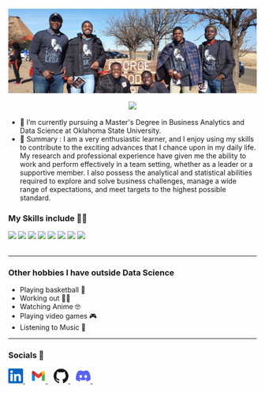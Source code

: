 <p align="center">
  <img src="./data/20200120_130104.jpg">
</p>

<p align="center">
  <img src="https://readme-typing-svg.herokuapp.com?color=0d8eceF&size=30&center=true&vCenter=true&width=550&height=70&duration=2500&lines=Hello+Everyone!👋;My+name+is+Kodjo+Botchway;It's+a+pleasure+to+meet+you">
</p>

<!--- 👀 I’m interested in --->
- 🌱 I’m currently pursuing a Master's Degree in Business Analytics and Data Science at Oklahoma State University.
- 🌟 Summary : I am a very enthusiastic learner, and I enjoy using my skills to contribute to the exciting advances that I chance upon in my daily life. My research and professional experience have given me the ability to work and perform effectively in a team setting, whether as a leader or a supportive member. I also possess the analytical and statistical abilities required to explore and solve business challenges, manage a wide range of expectations, and meet targets to the highest possible standard.

<h3>My Skills include 👨‍💻</h3>
<div>
    <img src="https://img.shields.io/badge/python-%2314354C.svg?style=for-the-badge&logo=python&logoColor=white">
    <img src="https://img.shields.io/badge/scikit--learn-%23F7931E.svg?style=for-the-badge&logo=scikit-learn&logoColor=white">
    <img src="https://img.shields.io/badge/pandas-%23150458.svg?style=for-the-badge&logo=pandas&logoColor=white">
    <img src="https://img.shields.io/badge/numpy-%23013243.svg?style=for-the-badge&logo=numpy&logoColor=white">
    <img src="https://img.shields.io/badge/TensorFlow-%23FF6F00.svg?style=for-the-badge&logo=TensorFlow&logoColor=white">
    <img src="https://img.shields.io/badge/PyTorch-%23EE4C2C.svg?style=for-the-badge&logo=PyTorch&logoColor=white">
    <img src="https://img.shields.io/badge/git-%23F05033.svg?style=for-the-badge&logo=git&logoColor=white">
    <img src="https://img.shields.io/badge/html5-%23E34F26.svg?style=for-the-badge&logo=html5&logoColor=white">
</div>
<br>
<hr>

<h3>Other hobbies I have outside Data Science</h3>
<ul>
    <li> Playing basketball 🏀</li>
    <li> Working out 🏋️‍♂️ </li>
    <li> Watching Anime 🤓 </li>
    <li> Playing video games 🎮 </li>
    <li> Listening to Music 🎵 </li>
</ul>
<hr>

<h3> Socials 📲 </h3>
<div>
    <a href="https://www.linkedin.com/in/kodjo-botchway/">
        <img src="data\linkedin.svg" width="30px">
    </a>&nbsp;&nbsp;
    <a href="mailto: botchwaykodjo@gmail.com">
        <img src="data\gmail.svg" width="30px">
    </a>&nbsp;&nbsp;
    <a href="https://github.com/KodjoBotchway/">
        <img src="data\github.svg" width="30px">
    </a>&nbsp;&nbsp;
    <a href="https://discordapp.com/users/QuoeJoe#4696/">
        <img src="data\discord.svg" width="30px">
    </a>&nbsp;&nbsp;
</div>
</hr>

<!---
KodjoBotchway/KodjoBotchway is a ✨ special ✨ repository because its `README.md` (this file) appears on your GitHub profile.
--->
